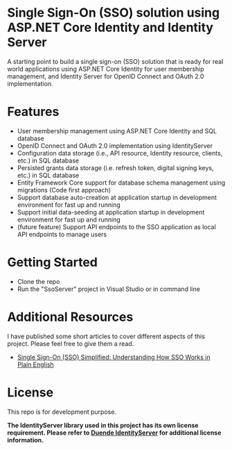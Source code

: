 # Single Sign-On (SSO) solution using ASP.NET Core Identity and Identity Server
A starting point to build a single sign-on (SSO) solution that is ready for real world applications using ASP.NET Core Identity for user membership management, and Identity Server for OpenID Connect and OAuth 2.0 implementation.

# Features
* User membership management using ASP.NET Core Identity and SQL database
* OpenID Connect and OAuth 2.0 implementation using IdentityServer
* Configuration data storage (i.e., API resource, Identity resource, clients, etc.) in SQL database
* Persisted grants data storage (i.e. refresh token, digital signing keys, etc.) in SQL database
* Entity Framework Core support for database schema management using migrations (Code first approach)
* Support database auto-creation at application startup in development environment for fast up and running
* Support initial data-seeding at application startup in development environment for fast up and running
* (future feature) Support API endpoints to the SSO application as local API endpoints to manage users 

# Getting Started
* Clone the repo
* Run the "SsoServer" project in Visual Studio or in command line

# Additional Resources
I have published some short articles to cover different aspects of this project. Please feel free to give them a read.

* [Single Sign-On (SSO) Simplified: Understanding How SSO Works in Plain English](https://medium.com/geekculture/single-sign-on-sso-simplified-understanding-how-sso-works-in-plain-english-7d5739d23aeb)

# License
This repo is for development purpose.

**The IdentityServer library used in this project has its own license requirement. Please refer to [Duende IdentityServer](https://duendesoftware.com/products/identityserver) for additional license information.**
